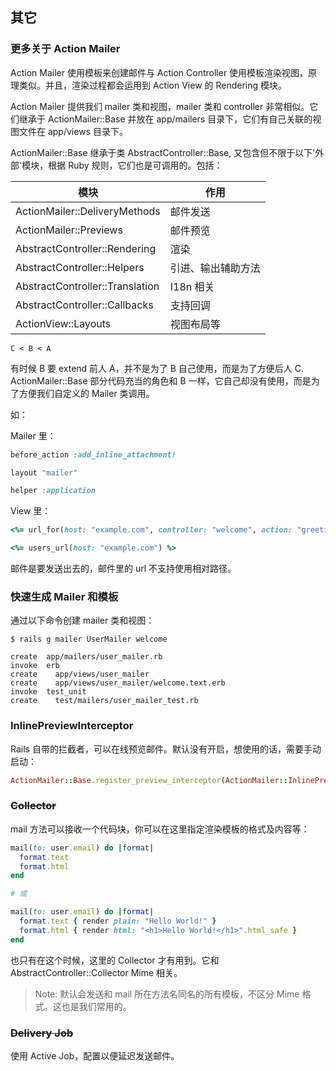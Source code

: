## 其它

### 更多关于 Action Mailer

Action Mailer 使用模板来创建邮件与 Action Controller 使用模板渲染视图，原理类似。并且，渲染过程都会运用到 Action View 的 Rendering 模块。

Action Mailer 提供我们 mailer 类和视图，mailer 类和 controller 非常相似。它们继承于 ActionMailer::Base 并放在 app/mailers 目录下，它们有自己关联的视图文件在 app/views 目录下。

ActionMailer::Base 继承于类 AbstractController::Base,
又包含但不限于以下'外部'模块，根据 Ruby 规则，它们也是可调用的。包括：

| 模块 | 作用 |
| -- | -- |
| ActionMailer::DeliveryMethods | 邮件发送 |
| ActionMailer::Previews | 邮件预览 |
| AbstractController::Rendering | 渲染 |
| AbstractController::Helpers | 引进、输出辅助方法 |
| AbstractController::Translation | I18n 相关 |
| AbstractController::Callbacks | 支持回调 |
| ActionView::Layouts | 视图布局等 |

`C < B < A` 

有时候 B 要 extend 前人 A，并不是为了 B 自己使用，而是为了方便后人 C. ActionMailer::Base 部分代码充当的角色和 B 一样，它自己却没有使用，而是为了方便我们自定义的 Mailer 类调用。

如：

Mailer 里：

```ruby
before_action :add_inline_attachment!

layout "mailer"

helper :application
```

View 里：

```ruby
<%= url_for(host: "example.com", controller: "welcome", action: "greeting") %>

<%= users_url(host: "example.com") %>
```

邮件是要发送出去的，邮件里的 url 不支持使用相对路径。

### 快速生成 Mailer 和模板

通过以下命令创建 mailer 类和视图：

```
$ rails g mailer UserMailer welcome

create  app/mailers/user_mailer.rb
invoke  erb
create    app/views/user_mailer
create    app/views/user_mailer/welcome.text.erb
invoke  test_unit
create    test/mailers/user_mailer_test.rb
```

### InlinePreviewInterceptor

Rails 自带的拦截者，可以在线预览邮件。默认没有开启，想使用的话，需要手动启动：

```ruby
ActionMailer::Base.register_preview_interceptor(ActionMailer::InlinePreviewInterceptor)
```

### ~~Collector~~

mail 方法可以接收一个代码块，你可以在这里指定渲染模板的格式及内容等：

```ruby
mail(to: user.email) do |format|
  format.text
  format.html
end

# 或

mail(to: user.email) do |format|
  format.text { render plain: "Hello World!" }
  format.html { render html: "<h1>Hello World!</h1>".html_safe }
end
```

也只有在这个时候，这里的 Collector 才有用到。它和 AbstractController::Collector Mime 相关。

> Note: 默认会发送和 mail 所在方法名同名的所有模板，不区分 Mime 格式。这也是我们常用的。

### ~~Delivery Job~~

使用 Active Job，配置以便延迟发送邮件。
